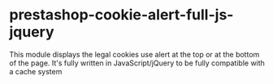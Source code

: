 # prestashop-cookie-alert-full-js-jquery
This module displays the legal cookies use alert at the top or at the bottom of the page. It's fully written in JavaScript/jQuery to be fully compatible with a cache system
